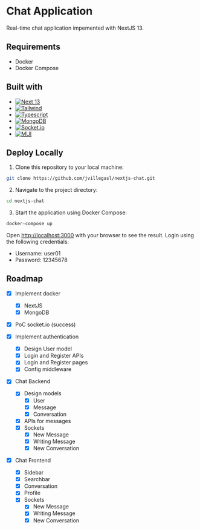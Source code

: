 # Chat Application

Real-time chat application impemented with NextJS 13.

## Requirements

-   Docker
-   Docker Compose

## Built with

-   [![Next 13][Next.js]][Next-url]
-   [![Tailwind][Tailwind]][Tailwind-url]
-   [![Typescript][Typescript]][Typescript-url]
-   [![MongoDB][MongoDB]][MongoDB-url]
-   [![Socket.io][Socket.io]][Socket.io-url]
-   [![MUI][MUI]][MUI-url]

## Deploy Locally

1. Clone this repository to your local machine:

```bash
git clone https://github.com/jvillegasl/nextjs-chat.git
```

2. Navigate to the project directory:

```bash
cd nextjs-chat
```

3. Start the application using Docker Compose:

```bash
docker-compose up
```

Open [http://localhost:3000](http://localhost:3000) with your browser to see the result. Login using the following credentials:

-   Username: user01
-   Password: 12345678

## Roadmap

-   [x] Implement docker
    -   [x] NextJS
    -   [x] MongoDB
-   [x] PoC socket.io (success)
-   [x] Implement authentication
    -   [x] Design User model
    -   [x] Login and Register APIs
    -   [x] Login and Register pages
    -   [x] Config middleware
-   [x] Chat Backend

    -   [x] Design models
        -   [x] User
        -   [x] Message
        -   [x] Conversation
    -   [x] APIs for messages
    -   [x] Sockets
        -   [x] New Message
        -   [x] Writing Message
        -   [x] New Conversation

-   [x] Chat Frontend
    -   [x] Sidebar
    -   [x] Searchbar
    -   [x] Conversation
    -   [x] Profile
    -   [x] Sockets
        -   [x] New Message
        -   [x] Writing Message
        -   [x] New Conversation

<!-- MARKDOWN LINKS & IMAGES -->

[Next.js]: https://img.shields.io/badge/next.js%2013-000000?style=for-the-badge&logo=nextdotjs&logoColor=white
[Next-url]: https://nextjs.org/

<!--  -->

[Tailwind]: https://img.shields.io/badge/Tailwind_CSS-38B2AC?style=for-the-badge&logo=tailwind-css&logoColor=white
[Tailwind-url]: https://tailwindcss.com/

<!--  -->

[Typescript]: https://img.shields.io/badge/TypeScript-007ACC?style=for-the-badge&logo=typescript&logoColor=white
[Typescript-url]: https://www.typescriptlang.org/

<!--  -->

[MongoDB]: https://img.shields.io/badge/MongoDB-4EA94B?style=for-the-badge&logo=mongodb&logoColor=white
[MongoDB-url]: https://www.mongodb.com/es

<!--  -->

[Socket.io]: https://img.shields.io/badge/Socket.io-black?style=for-the-badge&logo=socket.io&badgeColor=010101
[Socket.io-url]: https://socket.io/

<!--  -->

[MUI]: https://img.shields.io/badge/Material--UI-0081CB?style=for-the-badge&logo=mui&logoColor=white
[MUI-url]: https://mui.com/
